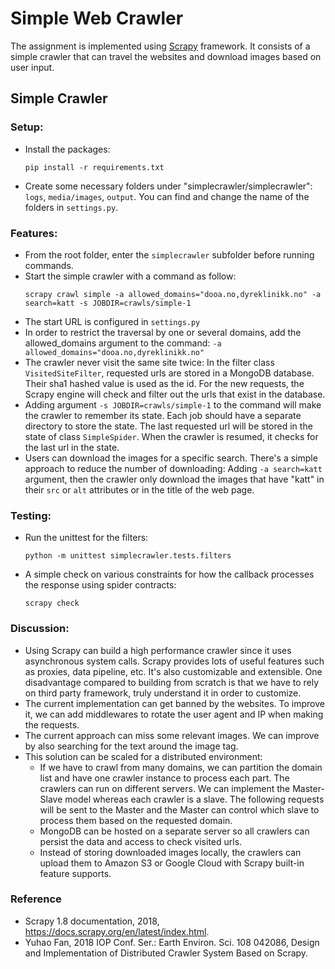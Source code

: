 # Simple Web Crawler
The assignment is implemented using [Scrapy](https://scrapy.org/) framework. It consists of a simple crawler that can travel the websites and download images based on user input.

## Simple Crawler
### Setup:
  - Install the packages:
    ```
    pip install -r requirements.txt
    ```
  - Create some necessary folders under "simplecrawler/simplecrawler":  `logs`, `media/images`, `output`. You can find and change the name of the folders in `settings.py`.

### Features:
  - From the root folder, enter the `simplecrawler` subfolder before running commands.
  - Start the simple crawler with a command as follow:
    ```
    scrapy crawl simple -a allowed_domains="dooa.no,dyreklinikk.no" -a search=katt -s JOBDIR=crawls/simple-1
    ```
  - The start URL is configured in `settings.py`
  - In order to restrict the traversal by one or several domains, add the allowed_domains argument to the command: `-a allowed_domains="dooa.no,dyreklinikk.no"`
  - The crawler never visit the same site twice: In the filter class `VisitedSiteFilter`, requested urls are stored in a MongoDB database. Their sha1 hashed value is used as the id. For the new requests, the Scrapy engine will check and filter out the urls that exist in the database.
  - Adding argument `-s JOBDIR=crawls/simple-1` to the command will make the crawler to remember its state. Each job should have a separate directory to store the state. The last requested url will be stored in the state of class `SimpleSpider`. When the crawler is resumed, it checks for the last url in the state.
  - Users can download the images for a specific search. There's a simple approach to reduce the number of downloading: Adding `-a search=katt` argument, then the crawler only download the images that have "katt" in their `src` or `alt` attributes or in the title of the web page.

### Testing:
  - Run the unittest for the filters:
    ```
    python -m unittest simplecrawler.tests.filters
    ```
  - A simple check on various constraints for how the callback processes the response using spider contracts:
    ```
    scrapy check
    ```

### Discussion:
  - Using Scrapy can build a high performance crawler since it uses asynchronous system calls. Scrapy provides lots of useful features such as proxies, data pipeline, etc. It's also customizable and extensible. One disadvantage compared to building from scratch is that we have to rely on third party framework, truly understand it in order to customize.
  - The current implementation can get banned by the websites. To improve it, we can add middlewares to rotate the user agent and IP when making the requests.
  - The current approach can miss some relevant images. We can improve by also searching for the text around the image tag.
  - This solution can be scaled for a distributed environment:
    - If we have to crawl from many domains, we can partition the domain list and have one crawler instance to process each part. The crawlers can run on different servers. We can implement the Master-Slave model whereas each crawler is a slave. The following requests will be sent to the Master and the Master can control which slave to process them based on the requested domain.
    - MongoDB can be hosted on a separate server so all crawlers can persist the data and access to check visited urls.
    - Instead of storing downloaded images locally, the crawlers can upload them to Amazon S3 or Google Cloud with Scrapy built-in feature supports.

### Reference
  - Scrapy 1.8 documentation, 2018, https://docs.scrapy.org/en/latest/index.html.
  - Yuhao Fan, 2018 IOP Conf. Ser.: Earth Environ. Sci. 108 042086, Design and Implementation of Distributed Crawler System Based on Scrapy.